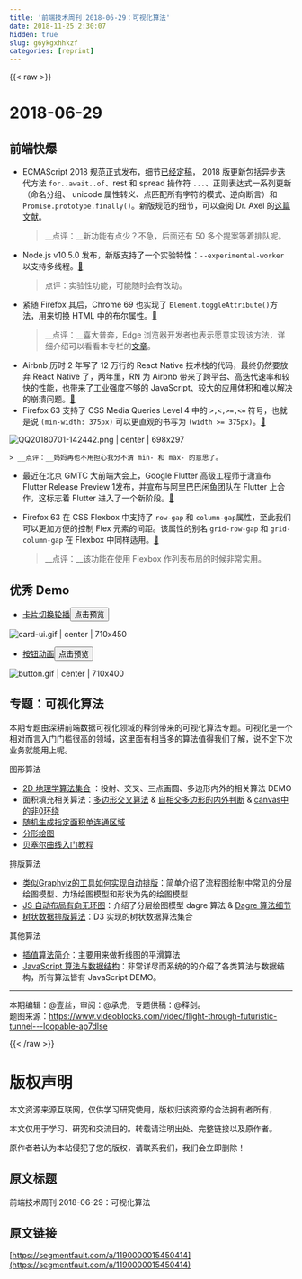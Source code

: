 ```yaml
---
title: '前端技术周刊 2018-06-29：可视化算法' 
date: 2018-11-25 2:30:07
hidden: true
slug: g6ykgxhhkzf
categories: [reprint]
---
```


{{< raw >}}
<h1 id="articleHeader0">2018-06-29</h1><h2 id="articleHeader1">&#x524D;&#x7AEF;&#x5FEB;&#x7206;</h2><ul><li><p>ECMAScript 2018 &#x89C4;&#x8303;&#x6B63;&#x5F0F;&#x53D1;&#x5E03;&#xFF0C;&#x7EC6;&#x8282;<a href="https://www.ecma-international.org/ecma-262/9.0/index.html" rel="nofollow noreferrer" target="_blank">&#x5DF2;&#x7ECF;&#x5B9A;&#x7A3F;</a>&#xFF0C; 2018 &#x7248;&#x66F4;&#x65B0;&#x5305;&#x62EC;&#x5F02;&#x6B65;&#x8FED;&#x4EE3;&#x65B9;&#x6CD5; <code>for..await..of</code>&#x3001;rest &#x548C; spread &#x64CD;&#x4F5C;&#x7B26; <code>...</code>&#x3001;&#x6B63;&#x5219;&#x8868;&#x8FBE;&#x5F0F;&#x4E00;&#x7CFB;&#x5217;&#x66F4;&#x65B0;&#xFF08;&#x547D;&#x540D;&#x5206;&#x7EC4;&#x3001; unicode &#x5C5E;&#x6027;&#x8F6C;&#x4E49;&#x3001;&#x70B9;&#x5339;&#x914D;&#x6240;&#x6709;&#x5B57;&#x7B26;&#x7684;&#x6A21;&#x5F0F;&#x3001;&#x9006;&#x5411;&#x65AD;&#x8A00;&#xFF09;&#x548C; <code>Promise.prototype.finally()</code>&#x3002;&#x65B0;&#x7248;&#x89C4;&#x8303;&#x7684;&#x7EC6;&#x8282;&#xFF0C;&#x53EF;&#x4EE5;&#x67E5;&#x9605; Dr. Axel &#x7684;<a href="http://exploringjs.com/es2018-es2019/toc.html" rel="nofollow noreferrer" target="_blank">&#x8FD9;&#x7BC7;&#x6587;&#x732E;</a>&#x3002;</p><blockquote>__&#x70B9;&#x8BC4;&#xFF1A;__&#x65B0;&#x529F;&#x80FD;&#x6709;&#x70B9;&#x5C11;&#xFF1F;&#x4E0D;&#x6025;&#xFF0C;&#x540E;&#x9762;&#x8FD8;&#x6709; 50 &#x591A;&#x4E2A;&#x63D0;&#x6848;&#x7B49;&#x7740;&#x6392;&#x961F;&#x5462;&#x3002;</blockquote></li><li><p>Node.js v10.5.0 &#x53D1;&#x5E03;&#xFF0C;&#x65B0;&#x7248;&#x652F;&#x6301;&#x4E86;&#x4E00;&#x4E2A;&#x5B9E;&#x9A8C;&#x7279;&#x6027;&#xFF1A;<code>--experimental-worker</code> &#x4EE5;&#x652F;&#x6301;&#x591A;&#x7EBF;&#x7A0B;&#x3002;<a href="https://nodejs.org/en/blog/release/v10.5.0/" rel="nofollow noreferrer" target="_blank">&#x1F517;</a></p><blockquote>&#x70B9;&#x8BC4;&#xFF1A;&#x5B9E;&#x9A8C;&#x6027;&#x529F;&#x80FD;&#xFF0C;&#x53EF;&#x80FD;&#x968F;&#x65F6;&#x4F1A;&#x6709;&#x6539;&#x52A8;&#x3002;</blockquote></li><li><p>&#x7D27;&#x968F; Firefox &#x5176;&#x540E;&#xFF0C;Chrome 69 &#x4E5F;&#x5B9E;&#x73B0;&#x4E86; <code>Element.toggleAttribute()</code>&#x65B9;&#x6CD5;&#xFF0C;&#x7528;&#x6765;&#x5207;&#x6362; HTML &#x4E2D;&#x7684;&#x5E03;&#x5C14;&#x5C5E;&#x6027;&#x3002;<a href="https://bugs.chromium.org/p/chromium/issues/detail?id=854960#c3" rel="nofollow noreferrer" target="_blank">&#x1F517;</a></p><blockquote>__&#x70B9;&#x8BC4;&#xFF1A;__&#x559C;&#x5927;&#x666E;&#x5954;&#xFF0C;Edge &#x6D4F;&#x89C8;&#x5668;&#x5F00;&#x53D1;&#x8005;&#x4E5F;&#x8868;&#x793A;&#x613F;&#x610F;&#x5B9E;&#x73B0;&#x8BE5;&#x65B9;&#x6CD5;&#xFF0C;&#x8BE6;&#x7EC6;&#x4ECB;&#x7ECD;&#x53EF;&#x4EE5;&#x770B;&#x770B;&#x672C;&#x4E13;&#x680F;&#x7684;<a href="https://zhuanlan.zhihu.com/p/38374624" rel="nofollow noreferrer" target="_blank">&#x6587;&#x7AE0;</a>&#x3002;</blockquote></li><li>Airbnb &#x5386;&#x65F6; 2 &#x5E74;&#x5199;&#x4E86; 12 &#x4E07;&#x884C;&#x7684; React Native &#x6280;&#x672F;&#x6808;&#x7684;&#x4EE3;&#x7801;&#xFF0C;&#x6700;&#x7EC8;&#x4ECD;&#x7136;&#x8981;&#x653E;&#x5F03; React Native &#x4E86;&#xFF0C;&#x4E24;&#x5E74;&#x91CC;&#xFF0C;RN &#x4E3A; Airbnb &#x5E26;&#x6765;&#x4E86;&#x8DE8;&#x5E73;&#x53F0;&#x3001;&#x9AD8;&#x8FED;&#x4EE3;&#x901F;&#x7387;&#x548C;&#x8F83;&#x5FEB;&#x7684;&#x6027;&#x80FD;&#xFF0C;&#x4E5F;&#x5E26;&#x6765;&#x4E86;&#x5DE5;&#x4E1A;&#x5F3A;&#x5EA6;&#x4E0D;&#x591F;&#x7684; JavaScript&#x3001;&#x8F83;&#x5927;&#x7684;&#x5E94;&#x7528;&#x4F53;&#x79EF;&#x548C;&#x96BE;&#x4EE5;&#x89E3;&#x51B3;&#x7684;&#x5D29;&#x6E83;&#x95EE;&#x9898;&#x3002;<a href="https://zhuanlan.zhihu.com/p/38288285" rel="nofollow noreferrer" target="_blank">&#x1F517;</a></li><li>Firefox 63 &#x652F;&#x6301;&#x4E86; CSS Media Queries Level 4 &#x4E2D;&#x7684; <code>&gt;,&lt;,&gt;=,&lt;=</code> &#x7B26;&#x53F7;&#xFF0C;&#x4E5F;&#x5C31;&#x662F;&#x8BF4; <code>(min-width: 375px)</code> &#x53EF;&#x4EE5;&#x66F4;&#x76F4;&#x89C2;&#x7684;&#x4E66;&#x5199;&#x4E3A; <code>(width &gt;= 375px)</code>&#x3002;<a href="https://bugzilla.mozilla.org/show_bug.cgi?id=1422225" rel="nofollow noreferrer" target="_blank">&#x1F517;</a></li></ul><p><span class="img-wrap"><img data-src="#" src="https://static.alili.tech#" alt="QQ20180701-142442.png | center | 698x297" title="QQ20180701-142442.png | center | 698x297" style="cursor:pointer"></span></p><div class="widget-codetool" style="display:none"><div class="widget-codetool--inner"><span class="selectCode code-tool" data-toggle="tooltip" data-placement="top" title="" data-original-title="&#x5168;&#x9009;"></span> <span type="button" class="copyCode code-tool" data-toggle="tooltip" data-placement="top" data-clipboard-text="&gt; __&#x70B9;&#x8BC4;&#xFF1A;__&#x5988;&#x5988;&#x518D;&#x4E5F;&#x4E0D;&#x7528;&#x62C5;&#x5FC3;&#x6211;&#x5206;&#x4E0D;&#x6E05; min- &#x548C; max-  &#x7684;&#x610F;&#x601D;&#x4E86;&#x3002;" title="" data-original-title="&#x590D;&#x5236;"></span> <span type="button" class="saveToNote code-tool" data-toggle="tooltip" data-placement="top" title="" data-original-title="&#x653E;&#x8FDB;&#x7B14;&#x8BB0;"></span></div></div><pre class="hljs maxima"><code style="word-break:break-word;white-space:initial">&gt; <span class="hljs-symbol">__</span>&#x70B9;&#x8BC4;&#xFF1A;<span class="hljs-symbol">__</span>&#x5988;&#x5988;&#x518D;&#x4E5F;&#x4E0D;&#x7528;&#x62C5;&#x5FC3;&#x6211;&#x5206;&#x4E0D;&#x6E05; <span class="hljs-built_in">min</span>- &#x548C; <span class="hljs-built_in">max</span>-  &#x7684;&#x610F;&#x601D;&#x4E86;&#x3002;</code></pre><ul><li>&#x6700;&#x8FD1;&#x5728;&#x5317;&#x4EAC; GMTC &#x5927;&#x524D;&#x7AEF;&#x5927;&#x4F1A;&#x4E0A;&#xFF0C;Google Flutter &#x9AD8;&#x7EA7;&#x5DE5;&#x7A0B;&#x5E08;&#x4E8E;&#x6F47;&#x5BA3;&#x5E03; Flutter Release Preview 1&#x53D1;&#x5E03;&#xFF0C;&#x5E76;&#x5BA3;&#x5E03;&#x4E0E;&#x963F;&#x91CC;&#x5DF4;&#x5DF4;&#x95F2;&#x9C7C;&#x56E2;&#x961F;&#x5728; Flutter &#x4E0A;&#x5408;&#x4F5C;&#xFF0C;&#x8FD9;&#x6807;&#x5FD7;&#x7740; Flutter &#x8FDB;&#x5165;&#x4E86;&#x4E00;&#x4E2A;&#x65B0;&#x9636;&#x6BB5;&#x3002;<a href="https://mp.weixin.qq.com/s?__biz=MzUxMzcxMzE5Ng==&amp;mid=2247489099&amp;idx=1&amp;sn=21971050f24a3b51a797efddcee49001&amp;chksm=f951a308ce262a1ece5f73540f78df6b0a0f80e60a07d5209c3dd9c108262ae7797ec96806e7#rd" rel="nofollow noreferrer" target="_blank">&#x1F517;</a></li><li><p>Firefox 63 &#x5728; CSS Flexbox &#x4E2D;&#x652F;&#x6301;&#x4E86; <code>row-gap</code> &#x548C; <code>column-gap</code>&#x5C5E;&#x6027;&#xFF0C;&#x81F3;&#x6B64;&#x6211;&#x4EEC;&#x53EF;&#x4EE5;&#x66F4;&#x52A0;&#x65B9;&#x4FBF;&#x7684;&#x63A7;&#x5236; Flex &#x5143;&#x7D20;&#x7684;&#x95F4;&#x8DDD;&#x3002;&#x8BE5;&#x5C5E;&#x6027;&#x7684;&#x522B;&#x540D; <code>grid-row-gap</code> &#x548C; <code>grid-column-gap</code> &#x5728; Flexbox &#x4E2D;&#x540C;&#x6837;&#x9002;&#x7528;&#x3002;<a href="https://bugzilla.mozilla.org/show_bug.cgi?id=1398483" rel="nofollow noreferrer" target="_blank">&#x1F517;</a></p><blockquote>__&#x70B9;&#x8BC4;&#xFF1A;__&#x8BE5;&#x529F;&#x80FD;&#x5728;&#x4F7F;&#x7528; Flexbox &#x4F5C;&#x5217;&#x8868;&#x5E03;&#x5C40;&#x7684;&#x65F6;&#x5019;&#x975E;&#x5E38;&#x5B9E;&#x7528;&#x3002;</blockquote></li></ul><h2 id="articleHeader2">&#x4F18;&#x79C0; Demo</h2><ul><li><a href="https://codepen.io/cobra_winfrey/pen/dKMpzO" rel="nofollow noreferrer" target="_blank">&#x5361;&#x7247;&#x5207;&#x6362;&#x8F6E;&#x64AD;</a><button class="btn btn-xs btn-default ml10 preview" data-url="cobra_winfrey/pen/dKMpzO" data-typeid="3">&#x70B9;&#x51FB;&#x9884;&#x89C8;</button></li></ul><p><span class="img-wrap"><img data-src="/img/remote/1460000015450417?w=710&amp;h=450" src="https://static.alili.tech/img/remote/1460000015450417?w=710&amp;h=450" alt="card-ui.gif | center | 710x450" title="card-ui.gif | center | 710x450" style="cursor:pointer;display:inline"></span></p><ul><li><a href="https://codepen.io/ainalem/full/wXvxgY/" rel="nofollow noreferrer" target="_blank">&#x6309;&#x94AE;&#x52A8;&#x753B;</a><button class="btn btn-xs btn-default ml10 preview" data-url="ainalem/full/wXvxgY/" data-typeid="3">&#x70B9;&#x51FB;&#x9884;&#x89C8;</button></li></ul><p><span class="img-wrap"><img data-src="/img/remote/1460000015450418" src="https://static.alili.tech/img/remote/1460000015450418" alt="button.gif | center | 710x400" title="button.gif | center | 710x400" style="cursor:pointer;display:inline"></span></p><h2 id="articleHeader3">&#x4E13;&#x9898;&#xFF1A;&#x53EF;&#x89C6;&#x5316;&#x7B97;&#x6CD5;</h2><p>&#x672C;&#x671F;&#x4E13;&#x9898;&#x7531;&#x6DF1;&#x8015;&#x524D;&#x7AEF;&#x6570;&#x636E;&#x53EF;&#x89C6;&#x5316;&#x9886;&#x57DF;&#x7684;&#x91CA;&#x5251;&#x5E26;&#x6765;&#x7684;&#x53EF;&#x89C6;&#x5316;&#x7B97;&#x6CD5;&#x4E13;&#x9898;&#x3002;&#x53EF;&#x89C6;&#x5316;&#x662F;&#x4E00;&#x4E2A;&#x76F8;&#x5BF9;&#x800C;&#x8A00;&#x5165;&#x95E8;&#x95E8;&#x69DB;&#x5F88;&#x9AD8;&#x7684;&#x9886;&#x57DF;&#xFF0C;&#x8FD9;&#x91CC;&#x9762;&#x6709;&#x76F8;&#x5F53;&#x591A;&#x7684;&#x7B97;&#x6CD5;&#x503C;&#x5F97;&#x6211;&#x4EEC;&#x4E86;&#x89E3;&#xFF0C;&#x8BF4;&#x4E0D;&#x5B9A;&#x4E0B;&#x6B21;&#x4E1A;&#x52A1;&#x5C31;&#x80FD;&#x7528;&#x4E0A;&#x5462;&#x3002;</p><p>&#x56FE;&#x5F62;&#x7B97;&#x6CD5;</p><ul><li><a href="http://www.kevlindev.com/geometry/index.htm" rel="nofollow noreferrer" target="_blank">2D &#x5730;&#x7406;&#x5B66;&#x7B97;&#x6CD5;&#x96C6;&#x5408;</a> &#xFF1A;&#x6295;&#x5C04;&#x3001;&#x4EA4;&#x53C9;&#x3001;&#x4E09;&#x70B9;&#x753B;&#x5706;&#x3001;&#x591A;&#x8FB9;&#x5F62;&#x5185;&#x5916;&#x7684;&#x76F8;&#x5173;&#x7B97;&#x6CD5; DEMO</li><li>&#x9762;&#x79EF;&#x586B;&#x5145;&#x76F8;&#x5173;&#x7B97;&#x6CD5;&#xFF1A;<a href="http://www.cap-lore.com/MathPhys/IP/" rel="nofollow noreferrer" target="_blank">&#x591A;&#x8FB9;&#x5F62;&#x4EA4;&#x53C9;&#x7B97;&#x6CD5;</a> &amp; <a href="https://blog.csdn.net/jianloubang5433/article/details/52094437" rel="nofollow noreferrer" target="_blank">&#x81EA;&#x76F8;&#x4EA4;&#x591A;&#x8FB9;&#x5F62;&#x7684;&#x5185;&#x5916;&#x5224;&#x65AD;</a> &amp; <a href="https://blog.csdn.net/itpinpai/article/details/50412260" rel="nofollow noreferrer" target="_blank">canvas&#x4E2D;&#x7684;&#x975E;0&#x73AF;&#x7ED5;</a></li><li><a href="https://xcoder.in/2018/04/01/random-connected-area/" rel="nofollow noreferrer" target="_blank">&#x968F;&#x673A;&#x751F;&#x6210;&#x6307;&#x5B9A;&#x9762;&#x79EF;&#x5355;&#x8FDE;&#x901A;&#x533A;&#x57DF;</a></li><li><a href="http://slicker.me/fractals/animate.htm?" rel="nofollow noreferrer" target="_blank">&#x5206;&#x5F62;&#x7ED8;&#x56FE;</a></li><li><a href="https://pomax.github.io/bezierinfo/" rel="nofollow noreferrer" target="_blank">&#x8D1D;&#x585E;&#x5C14;&#x66F2;&#x7EBF;&#x5165;&#x95E8;&#x6559;&#x7A0B;</a></li></ul><p>&#x6392;&#x7248;&#x7B97;&#x6CD5;</p><ul><li><a href="https://www.zhihu.com/question/32098665/answer/54625344" rel="nofollow noreferrer" target="_blank">&#x7C7B;&#x4F3C;Graphviz&#x7684;&#x5DE5;&#x5177;&#x5982;&#x4F55;&#x5B9E;&#x73B0;&#x81EA;&#x52A8;&#x6392;&#x7248;</a>&#xFF1A;&#x7B80;&#x5355;&#x4ECB;&#x7ECD;&#x4E86;&#x6D41;&#x7A0B;&#x56FE;&#x7ED8;&#x5236;&#x4E2D;&#x5E38;&#x89C1;&#x7684;&#x5206;&#x5C42;&#x7ED8;&#x56FE;&#x6A21;&#x578B;&#x3001;&#x529B;&#x573A;&#x7ED8;&#x56FE;&#x6A21;&#x578B;&#x548C;&#x5F62;&#x72B6;&#x4E3A;&#x5148;&#x7684;&#x7ED8;&#x56FE;&#x6A21;&#x578B;</li><li><a href="https://www.ctolib.com/topics-131705.html" rel="nofollow noreferrer" target="_blank">JS &#x81EA;&#x52A8;&#x5E03;&#x5C40;&#x6709;&#x5411;&#x65E0;&#x73AF;&#x56FE;</a>&#xFF1A;&#x4ECB;&#x7ECD;&#x4E86;&#x5206;&#x5C42;&#x7ED8;&#x56FE;&#x6A21;&#x578B; dagre &#x7B97;&#x6CD5; &amp; <a href="https://github.com/dagrejs/dagre/wiki" rel="nofollow noreferrer" target="_blank">Dagre &#x7B97;&#x6CD5;&#x7EC6;&#x8282;</a></li><li><a href="https://github.com/d3/d3-hierarchy" rel="nofollow noreferrer" target="_blank">&#x6811;&#x72B6;&#x6570;&#x636E;&#x6392;&#x7248;&#x7B97;&#x6CD5;</a>&#xFF1A;D3 &#x5B9E;&#x73B0;&#x7684;&#x6811;&#x72B6;&#x6570;&#x636E;&#x7B97;&#x6CD5;&#x96C6;&#x5408;</li></ul><p>&#x5176;&#x4ED6;&#x7B97;&#x6CD5;</p><ul><li><a href="http://paulbourke.net/miscellaneous/interpolation/" rel="nofollow noreferrer" target="_blank">&#x63D2;&#x503C;&#x7B97;&#x6CD5;&#x7B80;&#x4ECB;</a>&#xFF1A;&#x4E3B;&#x8981;&#x7528;&#x6765;&#x505A;&#x6298;&#x7EBF;&#x56FE;&#x7684;&#x5E73;&#x6ED1;&#x7B97;&#x6CD5;</li><li><a href="https://github.com/trekhleb/javascript-algorithms/blob/master/README.zh-CN.md" rel="nofollow noreferrer" target="_blank">JavaScript &#x7B97;&#x6CD5;&#x4E0E;&#x6570;&#x636E;&#x7ED3;&#x6784;</a>&#xFF1A;&#x975E;&#x5E38;&#x8BE6;&#x5C3D;&#x800C;&#x7CFB;&#x7EDF;&#x7684;&#x7684;&#x4ECB;&#x7ECD;&#x4E86;&#x5404;&#x7C7B;&#x7B97;&#x6CD5;&#x4E0E;&#x6570;&#x636E;&#x7ED3;&#x6784;&#xFF0C;&#x6240;&#x6709;&#x7B97;&#x6CD5;&#x7686;&#x6709; JavaScript DEMO&#x3002;</li></ul><hr><p>&#x672C;&#x671F;&#x7F16;&#x8F91;&#xFF1A;@&#x58F9;&#x4E1D;&#xFF0C;&#x5BA1;&#x9605;&#xFF1A;@&#x627F;&#x864E;&#xFF0C;&#x4E13;&#x9898;&#x4F9B;&#x7A3F;&#xFF1A;@&#x91CA;&#x5251;&#x3002;<br>&#x9898;&#x56FE;&#x6765;&#x6E90;&#xFF1A;<a href="https://www.videoblocks.com/video/flight-through-futuristic-tunnel---loopable-ap7dlse" rel="nofollow noreferrer" target="_blank">https://www.videoblocks.com/video/flight-through-futuristic-tunnel---loopable-ap7dlse</a></p>
{{< /raw >}}

# 版权声明
本文资源来源互联网，仅供学习研究使用，版权归该资源的合法拥有者所有，

本文仅用于学习、研究和交流目的。转载请注明出处、完整链接以及原作者。

原作者若认为本站侵犯了您的版权，请联系我们，我们会立即删除！

## 原文标题
前端技术周刊 2018-06-29：可视化算法

## 原文链接
[https://segmentfault.com/a/1190000015450414](https://segmentfault.com/a/1190000015450414)

